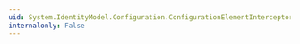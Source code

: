 ```yaml
---
uid: System.IdentityModel.Configuration.ConfigurationElementInterceptor.ChildNodes
internalonly: False
---
```


